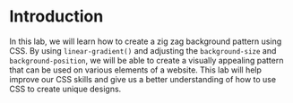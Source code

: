 # Introduction

In this lab, we will learn how to create a zig zag background pattern using CSS. By using `linear-gradient()` and adjusting the `background-size` and `background-position`, we will be able to create a visually appealing pattern that can be used on various elements of a website. This lab will help improve our CSS skills and give us a better understanding of how to use CSS to create unique designs.
